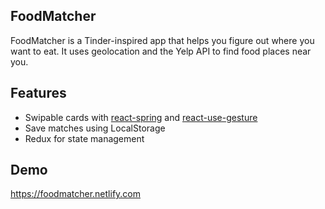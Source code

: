 ## FoodMatcher

FoodMatcher is a Tinder-inspired app that helps you figure out where you want to eat. It uses geolocation and the Yelp API to find food places near you.

## Features

- Swipable cards with [react-spring](https://github.com/react-spring) and [react-use-gesture](https://github.com/react-spring/react-use-gesture)
- Save matches using LocalStorage
- Redux for state management

## Demo

https://foodmatcher.netlify.com
